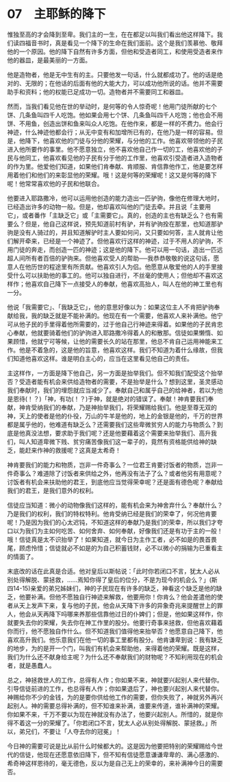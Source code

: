 # 07　主耶稣的降下


惟独至高的才会降到至卑。我们主的一生，在在都足以叫我们看出他这样降下。我们读四福音书时，真是看见一个降下的生命在我们面前。这个是我们羡慕他、敬拜他的一个原因。他的降下自然有许多方面，但他和受造者同工，和使用受造者来作他的器皿，是最美丽的一方面。

他是造物者，他是无中生有的主。只要他发一句话，什么就都成功了。他的话是绝对的、无限的；在他话的后面有他的大能大力，可以成功他所说的话。他并不需要助手和资料；他的权能已足成功一切。造物者并不需要同工和器皿。

然而，当我们看见他在世的举动时，是何等的令人惊奇呢！他用门徒所献的七个饼、几条鱼叫四千人吃饱。他如果会用七个饼、几条鱼叫四千人吃饱；他也会不用饼、不用鱼，创造出饼和鱼来叫众人吃饱。在他作来，都是一样的不费力。他会行神迹，什么神迹他都会行；从无中变有和加增所已有的，在他乃是一样的容易。但是，他降下，他喜欢他的门徒与分他的荣耀，与分他的工作。他喜欢带领他的子民进入他所要作的事里。他不愿意独立，他不喜欢他自己作一切的工，他喜欢他的子民与他同工，他喜欢看见他的子民有分于他的工作里，他喜欢引受造者进入造物者的作为里。他爱他们知道，如果他们肯奉献、肯顺服、肯信靠他作工，他是要怎样用着他们和他们的来彰显他的荣耀。哦！这是何等的荣耀呢！这又是何等的降下呢！他常常喜欢他的子民和他联合。

他要进入耶路撒冷，他可以运用他创造的能力造出一匹驴驹，像他在修理大地时，已经造出许多的动物一般。但是，他却喜欢叫他的门徒去牵。并且说「主要用它」，或者番作「主缺乏它」或「主需要它」。真的，创造的主也有缺乏么？也有需要么？但是，他自己这样说，预先知道前村有驴，并有驴驹拴在那里，也知道那驴驹是没有人骑过的，并且知道解驴时主人要如何问，又只要如何答，主人就肯让他们解开牵来，已经是一个神迹了。但他喜欢行这样的神迹，过于不用人的驴驹，不用门徒的奔走，而创造一匹的神迹；这是他的降下。他可以用一句话，造出一匹远超人间所有者百倍的驴驹来。但他喜欢受人的帮助──我恭恭敬敬的说这句话，愿意人在他历世的程途里有所贡献。他喜欢引人为侣。他愿意从敬爱他的人的手里接受什么可以扶助他的事工的。他可以独自进行，不丝毫的使用人；但他却不喜欢这样作；他喜欢自己降下一点接受人的奉献，他喜欢高抬人，叫人在他的神工里也有一分。

他说「我需要它」、「我缺乏它」，他的意思好像以为：如果这位主人不肯把驴驹奉献给我，我的缺乏就是不能补满的。他现在有一个需要，他喜欢人来补满他。他宁可从他子民的手里得着他所需要的，过于他自己行神迹来得着。如果他的子民肯忠心奉献，他就要骑着他们的驴驹进入耶路撒冷得着人的和散那。信徒如果懒惰、如果顾惜，他就宁可等候，让他的需要长久的站在那里，他总不肯自己运用神能来工作。他是不着急的，这是他的旨意，他喜欢这样。我们不知道为着什么缘故，但我们知道他喜欢这样。谁是明白主心的，应当在这里看见他自己的责任。

主这样作，一方面是降下他自己，另一方面是抬举我们。但不知我们配受这个抬举否？受造者能有机会来供给造物者的需要，不是抬举是什么？想到这里，圣灵感动我们奉献时，我们的埋怨就应当减少了。奉献自己和属乎自己的给神者，若以为他是恩待(！？)「神，有功(！？)于神，就是绝对的错误了。奉献！神肯要我们奉献，神肯受纳我们的奉献，乃是神抬举我们，将荣耀赐给我们。他是至尊无双的神，天上的使者是他的仆役，万山的牛羊是他的，地上的金银是他的，千万的世界都是属乎他的，他难道有缺乏么？还需要我们这些卑微贫穷人的能力与物质么？到底是他真没法想，要求助于我们呢？还是他要藉着这个需要来抬举我们、高升我们，叫人知道卑微下贱、贫穷痛苦像我们这一辈子的，竟然有资格能供给神的缺乏，能赶来作神的救援呢？这真是太希奇！

神肯要我们的能力和物质，岂非一件奇事么？一位君王肯要讨饭者的物质，岂非一件奇事么？难道除了讨饭者来供给之外，他再没有法子了么？或者他另有用意呢？讨饭者有机会来扶助他的君王，到底他应当觉得荣幸呢？还是面有德色呢？奉献给我们的君王，是我们意外的权利。

信徒应当知道：微小的动物像我们这样的，能有机会来为神舍弃什么？奉献什么？乃是我们的权利，我们的特权特利。他肯受纳已经是我们的荣幸了，何况他肯要呢！乃是因为我们的心太迟钝，不知道这样的奉献乃是我们的荣幸，所以我们才夸口以为我们为主如何吃苦、如何舍弃、如何奉献，好像我们还是有功于主的一般！哦！信徒真是太不识抬举了！如果知道，就今日为主作工者，必不如是的畏首畏尾，顾虑怜惜；信徒就必不如是的为自己积蓄钱财，必不以微小的捐输为已重看主的情面了。

末底改的话在此真是合适。他对皇后以斯帖说：「此时你若闭口不言，犹太人必从别处得解脱、蒙拯救，……焉知你得了皇后的位分，不是为现今的机会么？」(斯四14-15)亲爱的弟兄姊妹们，神的子民现在有许多的缺乏，神看这个缺乏是他的缺乏，他要补满。但他不愿独自行神迹来解救，他要用你！你肯么？他会差遣他的使者从天上发声下来，复与他的子民，他会从天降下许多的异象奇兆来提醒世上的罪人，他会从天再降下吗哪来养那些信靠他过日的仆婢们；但是，他如果这样作，你就要失去你的荣耀，失去你在神工作里的股分。他要行奇事来拯救，但他喜欢藉着你而行，他不愿独自作什么。但不知道我们值得他来抬举否？他愿意自己降下，他喜欢高升我们。他乐意我们在他一切的事工里都有股分。他肯谦卑到说：我有缺乏的地步，为的是开一个门，叫我们有机会来帮助他，来得着他的荣耀。既是这样，我们为什么还不献身给主呢？为什么还不奉献我们的财物呢？不知利用现在的机会者，就是愚蠢人。

总之，神拯救世人的工作，总得有人作；你如果不来，神就要兴起别人来代替你。引导信徒前进的工作，也总得有人作；你如果退后了，神也要兴起别人来代替你。神赐给你不少的金钱，为的是要你供给他工作的需要，但你失败了，神就另外再兴起别人。神的需要总得补满的，但不知谁来补满，谁要来传道，谁补满神的荣耀。你如果不来，千万不要以为现在神就没有办法了，他要兴起别人。所惜的，就是你得不着这一分的荣耀了。「你若闭口不言，犹太人必从别处得解脱、蒙拯救。」所以，弟兄们，不要让「人夺去你的冠冕」！

今日神的需要可说是比从前什么时候都大的。这是因为他要把特别的荣耀赐给今世代的信徒，他现在还愿意依旧降下，但不知有信徒愿意谦谦卑卑的、满心感激的、希奇神这样恩待的，毫无德色，反以为是自己无上的荣幸的，来补满神今日的需要否。

